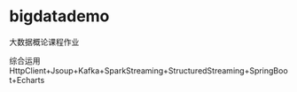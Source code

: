 # bigdatademo
大数据概论课程作业

综合运用HttpClient+Jsoup+Kafka+SparkStreaming+StructuredStreaming+SpringBoot+Echarts

